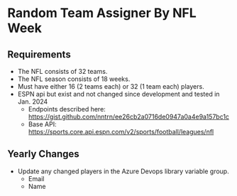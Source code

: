 # Random Team Assigner By NFL Week

## Requirements
- The NFL consists of 32 teams.
- The NFL season consists of 18 weeks.
- Must have either 16 (2 teams each) or 32 (1 team each) players.
- ESPN api but exist and not changed since development and tested in Jan. 2024
  - Endpoints described here: https://gist.github.com/nntrn/ee26cb2a0716de0947a0a4e9a157bc1c
  - Base API: https://sports.core.api.espn.com/v2/sports/football/leagues/nfl


## Yearly Changes
- Update any changed players in the Azure Devops library variable group.
  - Email
  - Name
